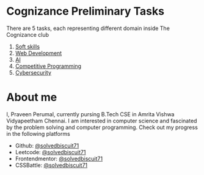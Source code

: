 # Cognizance Preliminary Tasks

There are 5 tasks, each representing different domain inside The Cognizance club
1. [Soft skills](https://preliminary-tasks.cognizance-amrita.in/2022/02/15/Task-1/)
2. [Web Development](https://preliminary-tasks.cognizance-amrita.in/2022/02/14/Task-2/)
3. [AI](https://preliminary-tasks.cognizance-amrita.in/2022/02/13/Task-3/)
4. [Competitive Programming](https://preliminary-tasks.cognizance-amrita.in/2022/02/12/Task-4/)
5. [Cybersecurity](https://preliminary-tasks.cognizance-amrita.in/2022/02/12/Task-5/)

# About me

I, Praveen Perumal, currently pursing B.Tech CSE in Amrita Vishwa Vidyapeetham Chennai. I am interested in computer
science and fascinated by the problem solving and computer programming. Check out my progress in the following platforms

- Github: [@solvedbiscuit71](https://github.com/solvedbiscuit71/)
- Leetcode: [@solvedbiscuit71](https://leetcode.com/solvedbiscuit71/)
- Frontendmentor: [@solvedbiscuit71](https://www.frontendmentor.io/profile/solvedbiscuit71)
- CSSBattle: [@solvedbiscuit71](https://cssbattle.dev/player/solvedbiscuit71)
